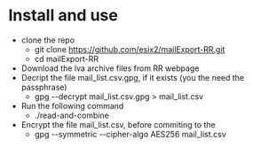 # Install and use
* clone the repo
  * git clone https://github.com/esix2/mailExport-RR.git
  * cd mailExport-RR
* Download the lva archive files from RR webpage
* Decript the file mail_list.csv.gpg, if it exists (you the need the passphrase)
  * gpg --decrypt mail_list.csv.gpg > mail_list.csv
* Run the following command
  * ./read-and-combine
* Encrypt the file mail_list.csv, before commiting to the
  * gpg --symmetric --cipher-algo AES256 mail_list.csv

